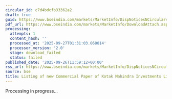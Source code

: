 ```yaml
---
circular_id: c7d4bdcfb33362a2
draft: true
guid: https://www.bseindia.com/markets/MarketInfo/DispNoticesNCirculars.aspx?Noticeid={A7E23D3F-13BA-4859-B523-1380CAB1B6B2}&noticeno=20250926-41&dt=09/26/2025&icount=41&totcount=76&flag=0
pdf_url: https://www.bseindia.com/markets/MarketInfo/DownloadAttach.aspx?id=20250926-41&attachedId=
processing:
  attempts: 1
  content_hash: ''
  processed_at: '2025-09-27T01:31:03.068814'
  processor_version: '2.0'
  stage: download_failed
  status: failed
published_date: '2025-09-26T11:59:12+00:00'
rss_url: https://www.bseindia.com/markets/MarketInfo/DispNoticesNCirculars.aspx?Noticeid={A7E23D3F-13BA-4859-B523-1380CAB1B6B2}&noticeno=20250926-41&dt=09/26/2025&icount=41&totcount=76&flag=0
source: bse
title: Listing of new Commercial Paper of Kotak Mahindra Investments Limited
---
```


Processing in progress...